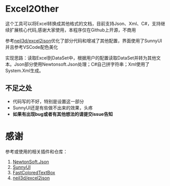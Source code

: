 # Excel2Other
这个工具可以将Excel转换成其他格式的文档，目前支持Json、Xml、C#，支持继续扩展核心代码,感谢大家使用，本程序仅在Github上开源，不商用

参考[neil3d/excel2json](https://github.com/neil3d/excel2json)优化了部分代码和增减了其他配置，界面使用了SunnyUI并且参考VSCode配色美化

实现思路：读取Excel到DataSet中，根据用户的配置读取DataSet并转为其他文本。Json部分使用Newtonsoft.Json处理；C#自己拼字符串；Xml使用了System.Xml生成。

## 不足之处
* 代码写的不好，特别是设置这一部分
* SunnyUI还是有些做不出来的效果，头疼
* **如果有出现bug或者有其他想法的请提交issue告知**

# 感谢
参考或使用的相关插件和仓库：
1. [NewtonSoft.Json](https://github.com/JamesNK/Newtonsoft.Json)
2. [SunnyUI](https://gitee.com/yhuse/SunnyUI)
3. [FastColoredTextBox](https://github.com/PavelTorgashov/FastColoredTextBox)
4. [neil3d/excel2json](https://github.com/neil3d/excel2json)

